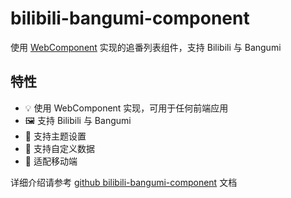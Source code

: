 # bilibili-bangumi-component

使用 [WebComponent](https://developer.mozilla.org/zh-CN/docs/Web/API/Web_components) 实现的追番列表组件，支持 Bilibili 与 Bangumi

## 特性

- 💡 使用 WebComponent 实现，可用于任何前端应用
- 🖼️ 支持 Bilibili 与 Bangumi
- 🎨 支持主题设置
- 🔌 支持自定义数据
- 💪 适配移动端

详细介绍请参考 [github bilibili-bangumi-component](https://github.com/yixiaojiu/bilibili-bangumi-component) 文档
